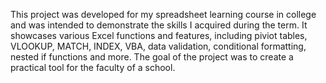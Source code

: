 This project was developed for my spreadsheet learning course in college and was intended to demonstrate the skills I acquired during the term. 
It showcases various Excel functions and features, including piviot tables, VLOOKUP, MATCH, INDEX, VBA, data validation, conditional formatting, nested if functions and more. 
The goal of the project was to create a practical tool for the faculty of a school.
